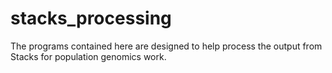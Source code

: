 stacks_processing
=================

The programs contained here are designed to help process the output from Stacks for population genomics work.
